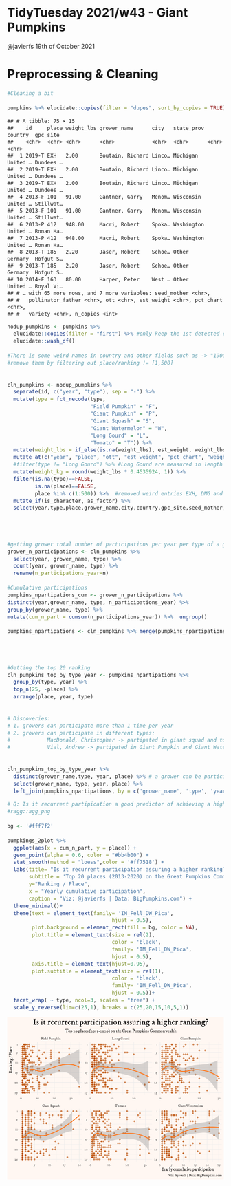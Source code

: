TidyTuesday 2021/w43 - Giant Pumpkins
================
@javierfs
19th of October 2021

# Preprocessing & Cleaning

``` r
#Cleaning a bit

pumpkins %>% elucidate::copies(filter = "dupes", sort_by_copies = TRUE) # Duplicated rows detected! 75 of 28065 rows
```

    ## # A tibble: 75 × 15
    ##    id     place weight_lbs grower_name      city   state_prov country  gpc_site 
    ##    <chr>  <chr> <chr>      <chr>            <chr>  <chr>      <chr>    <chr>    
    ##  1 2019-T EXH   2.00       Boutain, Richard Linco… Michigan   United … Dundees …
    ##  2 2019-T EXH   2.00       Boutain, Richard Linco… Michigan   United … Dundees …
    ##  3 2019-T EXH   2.00       Boutain, Richard Linco… Michigan   United … Dundees …
    ##  4 2013-F 101   91.00      Gantner, Garry   Menom… Wisconsin  United … Stillwat…
    ##  5 2013-F 101   91.00      Gantner, Garry   Menom… Wisconsin  United … Stillwat…
    ##  6 2013-P 412   948.00     Macri, Robert    Spoka… Washington United … Ronan Ha…
    ##  7 2013-P 412   948.00     Macri, Robert    Spoka… Washington United … Ronan Ha…
    ##  8 2013-T 185   2.20       Jaser, Robert    Schoe… Other      Germany  Hofgut S…
    ##  9 2013-T 185   2.20       Jaser, Robert    Schoe… Other      Germany  Hofgut S…
    ## 10 2014-F 163   80.00      Harper, Peter    West … Other      United … Royal Vi…
    ## # … with 65 more rows, and 7 more variables: seed_mother <chr>,
    ## #   pollinator_father <chr>, ott <chr>, est_weight <chr>, pct_chart <chr>,
    ## #   variety <chr>, n_copies <int>

``` r
nodup_pumpkins <- pumpkins %>% 
  elucidate::copies(filter = "first") %>% #only keep the 1st detected copy of each row
  elucidate::wash_df()
 
#There is some weird names in country and other fields such as -> "1900 Entries.\r\n\t\t\t\t\t\t\r\n\t\t\t\t\t\t\t(128 exhibition only,\r\n               29 damaged)"
#remove them by filtering out place/ranking != [1,500]


cln_pumpkins <- nodup_pumpkins %>%
  separate(id, c("year", "type"), sep = "-") %>%
  mutate(type = fct_recode(type,
                           "Field Pumpkin" = "F",
                           "Giant Pumpkin" = "P",
                           "Giant Squash" = "S",
                           "Giant Watermelon" = "W",
                           "Long Gourd" = "L",
                           "Tomato" = "T")) %>%
  mutate(weight_lbs = if_else(is.na(weight_lbs), est_weight, weight_lbs)) %>% 
  mutate_at(c("year", "place", "ott", "est_weight", "pct_chart", "weight_lbs"), as.numeric) %>% 
  #filter(type != "Long Gourd") %>% #Long Gourd are measured in length not in kg
  mutate(weight_kg = round(weight_lbs * 0.4535924, 1)) %>%
  filter(is.na(type)==FALSE,
         is.na(place)==FALSE,
         place %in% c(1:500)) %>%  #removed weird entries EXH, DMG and mentioned prev 
  mutate_if(is_character, as_factor) %>% 
  select(year,type,place,grower_name,city,country,gpc_site,seed_mother, pollinator_father,weight_kg)




#getting grower total number of participations per year per type of a grower
grower_n_participations <- cln_pumpkins %>% 
  select(year, grower_name, type) %>% 
  count(year, grower_name, type) %>% 
  rename(n_participations_year=n)

#Cumulative participations
pumpkins_npartipations_cum <- grower_n_participations %>%
distinct(year,grower_name, type, n_participations_year) %>% 
group_by(grower_name, type) %>% 
mutate(cum_n_part = cumsum(n_participations_year)) %>%  ungroup()  

pumpkins_npartipations <- cln_pumpkins %>% merge(pumpkins_npartipations_cum, by = c('grower_name', 'type', 'year'))



  
#Getting the top 20 ranking 
cln_pumpkins_top_by_type_year <- pumpkins_npartipations %>% 
  group_by(type, year) %>% 
  top_n(25, -place) %>%
  arrange(place, year, type)
  
  
# Discoveries: 
# 1. growers can participate more than 1 time per year
# 2. growers can participate in different types: 
#            MacDonald, Christopher -> partipated in giant squad and tomatoes
#            Vial, Andrew -> partipated in Giant Pumpkin and Giant Watermelon


cln_pumpkins_top_by_type_year %>%
  distinct(grower_name,type, year, place) %>% # a grower can be participating >1 in the same year and still be in the top 
  select(grower_name, type, year, place) %>% 
  left_join(pumpkins_npartipations, by = c('grower_name', 'type', 'year', 'place')) -> pumpkings_2plot
```

``` r
# Q: Is it recurrent partipication a good predictor of achieving a higher ranking in the Festivals?
#ragg::agg_png

bg <- '#fff7f2'

pumpkings_2plot %>% 
  ggplot(aes(x = cum_n_part, y = place)) + 
  geom_point(alpha = 0.6, color = "#bb4b00") + 
  stat_smooth(method = "loess",color = '#ff7518') +
  labs(title= "Is it recurrent participation assuring a higher ranking?",
       subtitle = 'Top 20 places (2013-2020) on the Great Pumpkins Commonwealth',
       y="Ranking / Place", 
       x = "Yearly cumulative participation",
       caption = "Viz: @javierfs | Data: BigPumpkins.com") +
  theme_minimal()+
  theme(text = element_text(family= 'IM_Fell_DW_Pica',
                                  hjust = 0.5),
        plot.background = element_rect(fill = bg, color = NA),
        plot.title = element_text(size = rel(2), 
                                  color = 'black',
                                  family= 'IM_Fell_DW_Pica',
                                  hjust = 0.5),
        axis.title = element_text(hjust=0.95),
        plot.subtitle = element_text(size = rel(1), 
                                  color = 'black',
                                  family= 'IM_Fell_DW_Pica',
                                  hjust = 0.5))+
  facet_wrap( ~ type, ncol=3, scales = "free") +
  scale_y_reverse(lim=c(25,1), breaks = c(25,20,15,10,5,1))
```

![](w43-giant-pumpkins_files/figure-gfm/showing%20viz-1.png)<!-- -->
